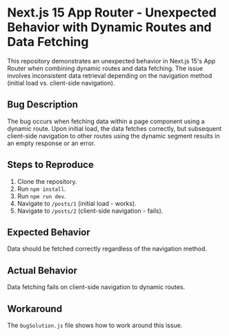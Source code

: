 # Next.js 15 App Router - Unexpected Behavior with Dynamic Routes and Data Fetching

This repository demonstrates an unexpected behavior in Next.js 15's App Router when combining dynamic routes and data fetching.  The issue involves inconsistent data retrieval depending on the navigation method (initial load vs. client-side navigation).

## Bug Description

The bug occurs when fetching data within a page component using a dynamic route.  Upon initial load, the data fetches correctly, but subsequent client-side navigation to other routes using the dynamic segment results in an empty response or an error.

## Steps to Reproduce

1. Clone the repository.
2. Run `npm install`.
3. Run `npm run dev`.
4. Navigate to `/posts/1` (initial load - works).
5. Navigate to `/posts/2` (client-side navigation - fails).

## Expected Behavior

Data should be fetched correctly regardless of the navigation method.

## Actual Behavior

Data fetching fails on client-side navigation to dynamic routes.

## Workaround

The `bugSolution.js` file shows how to work around this issue.